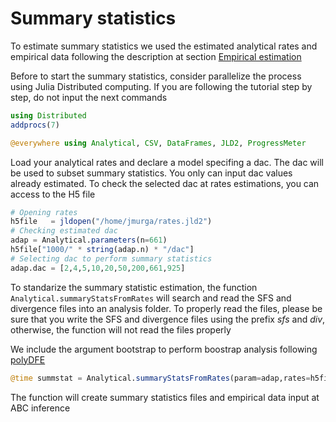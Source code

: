 # Summary statistics
To estimate summary statistics we used the estimated analytical rates and empirical data following the description at section [Empirical estimation](@ref)

Before to start the summary statistics, consider parallelize the process using Julia Distributed computing. If you are following the tutorial step by step, do not input the next commands

```julia
using Distributed
addprocs(7)

@everywhere using Analytical, CSV, DataFrames, JLD2, ProgressMeter
```

Load your analytical rates and declare a model specifing a dac. The dac will be used to subset summary statistics. You only can input dac values already estimated. To check the selected dac at rates estimations, you can access to the H5 file

```julia
# Opening rates
h5file   = jldopen("/home/jmurga/rates.jld2")
# Checking estimated dac
adap = Analytical.parameters(n=661)
h5file["1000/" * string(adap.n) * "/dac"]
# Selecting dac to perform summary statistics
adap.dac = [2,4,5,10,20,50,200,661,925]
```

To standarize the summary statistic estimation, the function ```Analytical.summaryStatsFromRates``` will search and read the SFS and divergence files into an analysis folder. To properly read the files, please be sure that you write the SFS and divergence files using the prefix *sfs* and *div*, otherwise, the function will not read the files properly

We include the argument bootstrap to perform boostrap analysis following [polyDFE](https://github.com/paula-tataru/polyDFE)

```julia
@time summstat = Analytical.summaryStatsFromRates(param=adap,rates=h5file,analysisFolder="/home/jmurga/tgpData/",summstatSize=10^5,replicas=100,bootstrap=true);
```

The function will create summary statistics files and empirical data input at ABC inference